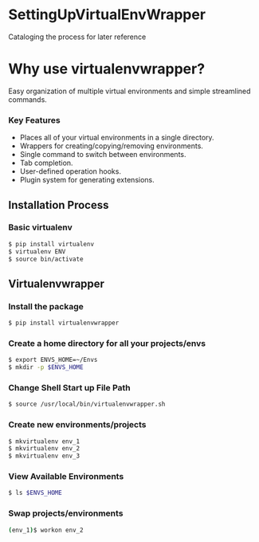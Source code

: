 # SettingUpVirtualEnvWrapper
Cataloging the process for later reference

# Why use virtualenvwrapper?     
Easy organization of multiple virtual environments and simple streamlined commands. 

### Key Features     
* Places all of your virtual environments in a single directory.
* Wrappers for creating/copying/removing environments.
* Single command to switch between environments.
* Tab completion. 
* User-defined operation hooks.
* Plugin system for generating extensions.

## Installation Process    
### Basic virtualenv    
```bash
$ pip install virtualenv
$ virtualenv ENV
$ source bin/activate
```
## Virtualenvwrapper

### Install the package
```bash
$ pip install virtualenvwrapper
```
### Create a home directory for all your projects/envs
```bash
$ export ENVS_HOME=~/Envs
$ mkdir -p $ENVS_HOME
```

### Change Shell Start up File Path
```bash
$ source /usr/local/bin/virtualenvwrapper.sh
```

### Create new environments/projects    
```bash
$ mkvirtualenv env_1
$ mkvirtualenv env_2
$ mkvirtualenv env_3
```

### View Available Environments    
```bash
$ ls $ENVS_HOME
```

### Swap projects/environments    
```bash
(env_1)$ workon env_2
```
